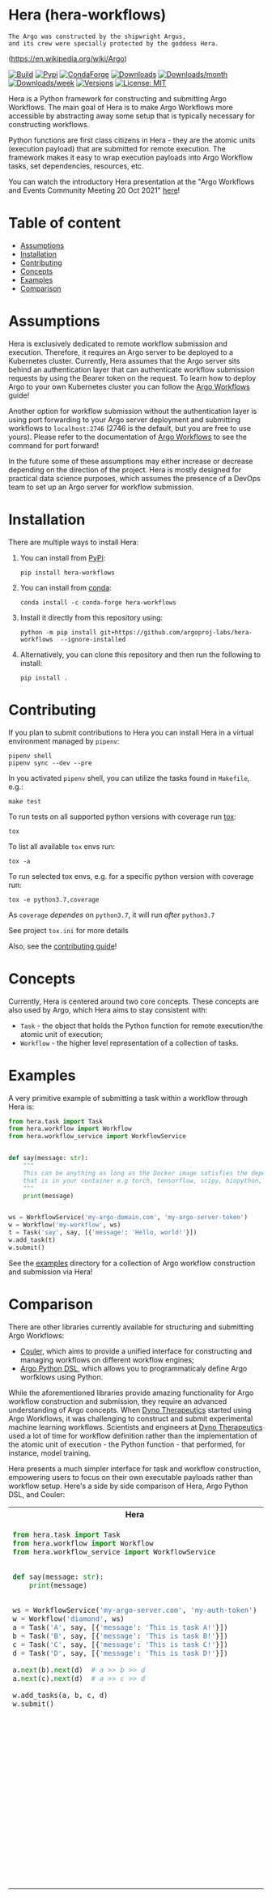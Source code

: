 # Hera (hera-workflows)

```text
The Argo was constructed by the shipwright Argus,
and its crew were specially protected by the goddess Hera.
```

(https://en.wikipedia.org/wiki/Argo)

[![Build](https://github.com/argoproj-labs/hera-workflows/actions/workflows/cicd.yaml/badge.svg)](https://github.com/argoproj-labs/hera-workflows/blob/main/.github/workflows/cicd.yaml)
[![Pypi](https://img.shields.io/pypi/v/hera-workflows.svg)](https://pypi.python.org/pypi/hera-workflows)
[![CondaForge](https://anaconda.org/conda-forge/hera-workflows/badges/version.svg)](https://anaconda.org/conda-forge/hera-workflows)
[![Downloads](https://pepy.tech/badge/hera-workflows)](https://pepy.tech/project/hera-workflows)
[![Downloads/month](https://pepy.tech/badge/hera-workflows/month)](https://pepy.tech/project/hera-workflows)
[![Downloads/week](https://pepy.tech/badge/hera-workflows/week)](https://pepy.tech/project/hera-workflows)
[![Versions](https://img.shields.io/pypi/pyversions/hera-workflows.svg)](https://github.com/argoproj-labs/hera-workflows)
[![License: MIT](https://img.shields.io/badge/License-MIT-yellow.svg)](https://opensource.org/licenses/MIT)

Hera is a Python framework for constructing and submitting Argo Workflows. The main goal of Hera is to make Argo
Workflows more accessible by abstracting away some setup that is typically necessary for constructing workflows.

Python functions are first class citizens in Hera - they are the atomic units (execution payload) that are submitted for
remote execution. The framework makes it easy to wrap execution payloads into Argo Workflow tasks, set dependencies,
resources, etc.

You can watch the introductory Hera presentation at the "Argo Workflows and Events Community Meeting 20 Oct
2021" [here](https://www.youtube.com/watch?v=QETfzfVV-GY&t=181s)!

# Table of content

- [Assumptions](#assumptions)
- [Installation](#installation)
- [Contributing](#contributing)
- [Concepts](#concepts)
- [Examples](#examples)
- [Comparison](#comparison)

# Assumptions

Hera is exclusively dedicated to remote workflow submission and execution. Therefore, it requires an Argo server to be
deployed to a Kubernetes cluster. Currently, Hera assumes that the Argo server sits behind an authentication layer that
can authenticate workflow submission requests by using the Bearer token on the request. To learn how to deploy Argo to
your own Kubernetes cluster you can follow the
[Argo Workflows](https://argoproj.github.io/argo-workflows/quick-start/) guide!

Another option for workflow submission without the authentication layer is using port forwarding to your Argo server
deployment and submitting workflows to `localhost:2746` (2746 is the default, but you are free to use yours). Please
refer to the documentation of [Argo Workflows](https://argoproj.github.io/argo-workflows/quick-start/) to see the
command for port forward!

In the future some of these assumptions may either increase or decrease depending on the direction of the project. Hera
is mostly designed for practical data science purposes, which assumes the presence of a DevOps team to set up an Argo
server for workflow submission.

# Installation

There are multiple ways to install Hera:

1. You can install from [PyPi](https://pypi.org/project/hera-workflows/):

   ```shell
   pip install hera-workflows
   ```

2. You can install from [conda](https://anaconda.org/conda-forge/hera-workflows):

   ```shell
   conda install -c conda-forge hera-workflows
   ```

3. Install it directly from this repository using:

   ```shell
   python -m pip install git+https://github.com/argoproj-labs/hera-workflows  --ignore-installed
   ```

4. Alternatively, you can clone this repository and then run the following to install:

   ```shell
   pip install .
   ```

# Contributing

If you plan to submit contributions to Hera you can install Hera in a virtual environment managed by `pipenv`:

```shell
pipenv shell
pipenv sync --dev --pre
```

In you activated `pipenv` shell, you can utilize the tasks found in `Makefile`, e.g.:

```shell
make test
```

To run tests on all supported python versions with coverage run [tox](https://tox.wiki/en/latest/):

```shell
tox
```

To list all available `tox` envs run:

```shell
tox -a
```

To run selected tox envs, e.g. for a specific python version with coverage run:

```shell
tox -e python3.7,coverage
```

As `coverage` *dependes* on `python3.7`, it will run *after* `python3.7`

See project `tox.ini` for more details

Also, see the [contributing guide](https://github.com/argoproj-labs/hera-workflows/blob/main/CONTRIBUTING.md)!

# Concepts

Currently, Hera is centered around two core concepts. These concepts are also used by Argo, which Hera aims to stay
consistent with:

- `Task` - the object that holds the Python function for remote execution/the atomic unit of execution;
- `Workflow` - the higher level representation of a collection of tasks.

# Examples

A very primitive example of submitting a task within a workflow through Hera is:

```python
from hera.task import Task
from hera.workflow import Workflow
from hera.workflow_service import WorkflowService


def say(message: str):
    """
    This can be anything as long as the Docker image satisfies the dependencies. You can import anything Python
    that is in your container e.g torch, tensorflow, scipy, biopython, etc - just provide an image to the task!
    """
    print(message)


ws = WorkflowService('my-argo-domain.com', 'my-argo-server-token')
w = Workflow('my-workflow', ws)
t = Task('say', say, [{'message': 'Hello, world!'}])
w.add_task(t)
w.submit()
```

See the [examples](https://github.com/argoproj-labs/hera-workflows/tree/main/examples) directory for a collection of
Argo workflow construction and submission via Hera!

# Comparison

There are other libraries currently available for structuring and submitting Argo Workflows:

- [Couler](https://github.com/couler-proj/couler), which aims to provide a unified interface for constructing and
  managing workflows on different workflow engines;
- [Argo Python DSL](https://github.com/argoproj-labs/argo-python-dsl), which allows you to programmaticaly define Argo
  worfklows using Python.

While the aforementioned libraries provide amazing functionality for Argo workflow construction and submission, they
require an advanced understanding of Argo concepts. When [Dyno Therapeutics](https://dynotx.com) started using Argo
Workflows, it was challenging to construct and submit experimental machine learning workflows. Scientists and engineers
at [Dyno Therapeutics](https://dynotx.com) used a lot of time for workflow definition rather than the implementation of
the atomic unit of execution - the Python function - that performed, for instance, model training.

Hera presents a much simpler interface for task and workflow construction, empowering users to focus on their own
executable payloads rather than workflow setup. Here's a side by side comparison of Hera, Argo Python DSL, and Couler:

<table>
<tr><th>Hera</th><th>Couler</th><th>Argo Python DSL</th></tr>
<tr>

<td valign="top"><p>

```python
from hera.task import Task
from hera.workflow import Workflow
from hera.workflow_service import WorkflowService


def say(message: str):
    print(message)


ws = WorkflowService('my-argo-server.com', 'my-auth-token')
w = Workflow('diamond', ws)
a = Task('A', say, [{'message': 'This is task A!'}])
b = Task('B', say, [{'message': 'This is task B!'}])
c = Task('C', say, [{'message': 'This is task C!'}])
d = Task('D', say, [{'message': 'This is task D!'}])

a.next(b).next(d)  # a >> b >> d
a.next(c).next(d)  # a >> c >> d

w.add_tasks(a, b, c, d)
w.submit()
```

</p></td>

<td valign="top"><p>

```python
import couler.argo as couler
from couler.argo_submitter import ArgoSubmitter


def job(name):
    couler.run_container(
        image="docker/whalesay:latest",
        command=["cowsay"],
        args=[name],
        step_name=name,
    )


def diamond():
    couler.dag(
        [
            [lambda: job(name="A")],
            [lambda: job(name="A"), lambda: job(name="B")],  # A -> B
            [lambda: job(name="A"), lambda: job(name="C")],  # A -> C
            [lambda: job(name="B"), lambda: job(name="D")],  # B -> D
            [lambda: job(name="C"), lambda: job(name="D")],  # C -> D
        ]
    )


diamond()
submitter = ArgoSubmitter()
couler.run(submitter=submitter)
```

</p></td>

<td valign="top"><p>

```python
from argo.workflows.dsl import Workflow

from argo.workflows.dsl.tasks import *
from argo.workflows.dsl.templates import *


class DagDiamond(Workflow):

    @task
    @parameter(name="message", value="A")
    def A(self, message: V1alpha1Parameter) -> V1alpha1Template:
        return self.echo(message=message)

    @task
    @parameter(name="message", value="B")
    @dependencies(["A"])
    def B(self, message: V1alpha1Parameter) -> V1alpha1Template:
        return self.echo(message=message)

    @task
    @parameter(name="message", value="C")
    @dependencies(["A"])
    def C(self, message: V1alpha1Parameter) -> V1alpha1Template:
        return self.echo(message=message)

    @task
    @parameter(name="message", value="D")
    @dependencies(["B", "C"])
    def D(self, message: V1alpha1Parameter) -> V1alpha1Template:
        return self.echo(message=message)

    @template
    @inputs.parameter(name="message")
    def echo(self, message: V1alpha1Parameter) -> V1Container:
        container = V1Container(
            image="alpine:3.7",
            name="echo",
            command=["echo", "{{inputs.parameters.message}}"],
        )

        return container
```

</p></td>
</tr>
</table>
